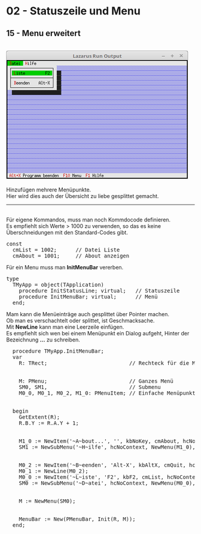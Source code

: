 # 02 - Statuszeile und Menu
## 15 - Menu erweitert
<br>
<img src="image.png" alt="Selfhtml"><br><br>
Hinzufügen mehrere Menüpunkte.<br>
Hier wird dies auch der Übersicht zu liebe gesplittet gemacht.<br>
<hr><br>
Für eigene Kommandos, muss man noch Kommdocode definieren.<br>
Es empfiehlt sich Werte &gt; 1000 zu verwenden, so das es keine Überschneidungen mit den Standard-Codes gibt.<br>
<pre><code=pascal>const
  cmList = 1002;      // Datei Liste</font>
  cmAbout = 1001;     // About anzeigen</font></code></pre>
Für ein Menu muss man <b>InitMenuBar</b> vererben.<br>
<pre><code=pascal>type
  TMyApp = object(TApplication)
    procedure InitStatusLine; virtual;   // Statuszeile
    procedure InitMenuBar; virtual;      // Menü
  end;</code></pre>
Mam kann die Menüeinträge auch gesplittet über Pointer machen.<br>
Ob man es verschachtelt oder splittet, ist Geschmacksache.<br>
Mit <b>NewLine</b> kann man eine Leerzeile einfügen.<br>
Es empfiehlt sich wen bei einem Menüpunkt ein Dialog aufgeht, Hinter der Bezeichnung <b>...</b> zu schreiben.<br>
<pre><code=pascal>  procedure TMyApp.InitMenuBar;
  var
    R: TRect;                          // Rechteck für die Menüzeilen-Position.
<br>
    M: PMenu;                          // Ganzes Menü
    SM0, SM1,                          // Submenu
    M0_0, M0_1, M0_2, M1_0: PMenuItem; // Einfache Menüpunkte
<br>
  begin
    GetExtent(R);
    R.B.Y := R.A.Y + 1;</font>
<br>
    M1_0 := NewItem('~A~bout...', '', kbNoKey, cmAbout, hcNoContext, nil);</font>
    SM1 := NewSubMenu('~H~ilfe', hcNoContext, NewMenu(M1_0), nil);</font>
<br>
    M0_2 := NewItem('~B~eenden', 'Alt-X', kbAltX, cmQuit, hcNoContext, nil);</font>
    M0_1 := NewLine(M0_2);
    M0_0 := NewItem('~L~iste', 'F2', kbF2, cmList, hcNoContext, M0_1);</font>
    SM0 := NewSubMenu('~D~atei', hcNoContext, NewMenu(M0_0), SM1);</font>
<br>
    M := NewMenu(SM0);
<br>
    MenuBar := New(PMenuBar, Init(R, M));
  end;</code></pre>
<br>
